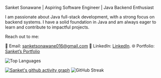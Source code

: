 

Sanket Sonawane | Aspiring Software Engineer | Java Backend Enthusiast

I am passionate about Java full-stack development, with a strong focus on backend systems. I have a solid foundation in Java and am always eager to learn and contribute to impactful projects.

Reach out to me:

📧 Email: sanketsonawane016@gmail.com
💼 LinkedIn: [LinkedIn](https://www.linkedin.com/in/sanket-sonawane-74a873253?utm_source=share&utm_campaign=share_via&utm_content=profile&utm_medium=android_app).
🌐 Portfolio: [Sanket’s Portfolio](https://showcase.talenlio.com/w/Resume-52744)


![Top Languages](https://github-readme-stats.vercel.app/api/top-langs/?username=Sanket2321)



[![Sanket's github activity graph](https://github-readme-activity-graph.vercel.app/graph?username=Sanket2321)](https://github.com/Sanket2321/github-readme-activity-graph)
![GitHub Streak](https://streak-stats.demolab.com/?user=Sanket2321&theme=dark)






